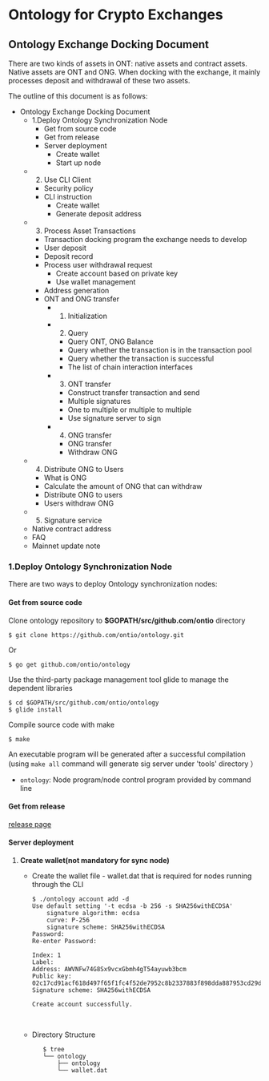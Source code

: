 # Ontology for Crypto Exchanges



## Ontology Exchange Docking Document

There are two kinds of assets in ONT: native assets and contract assets. Native assets are ONT and ONG. When docking with the exchange, it mainly processes deposit and withdrawal of these two assets.

The outline of this document is as follows:

* Ontology Exchange Docking Document
  * 1.Deploy Ontology Synchronization Node
    * Get from source code
    * Get from release
    * Server deployment
      * Create wallet
      * Start up node
  * 2. Use CLI Client
    * Security policy
    * CLI instruction
      * Create wallet
      * Generate deposit address
  * 3. Process Asset Transactions
    * Transaction docking program the exchange needs to develop
    * User deposit
    * Deposit record
    * Process user withdrawal request
      * Create account based on private key
      * Use wallet management
    * Address generation
    * ONT and ONG transfer
      * 1. Initialization
      * 2. Query
        * Query ONT, ONG Balance
        * Query whether the transaction is in the transaction pool
        * Query whether the transaction is successful
        * The list of chain interaction interfaces
      * 3. ONT transfer
        * Construct transfer transaction and send
        * Multiple signatures
        * One to multiple or multiple to multiple
        * Use signature server to sign
      * 4. ONG transfer
        * ONG transfer
        * Withdraw ONG
  * 4. Distribute ONG to Users
    * What is ONG
    * Calculate the amount of ONG that can withdraw
    * Distribute ONG to users
    * Users withdraw ONG
  * 5. Signature service
  * Native contract address
  * FAQ
  * Mainnet update note



### 1.Deploy Ontology Synchronization Node

There are two ways to deploy Ontology synchronization nodes:

#### Get from source code

Clone ontology repository to **$GOPATH/src/github.com/ontio** directory

```text
$ git clone https://github.com/ontio/ontology.git
```

Or

```text
$ go get github.com/ontio/ontology
```

Use the third-party package management tool glide to manage the dependent libraries

```text
$ cd $GOPATH/src/github.com/ontio/ontology
$ glide install
```

Compile source code with make

```text
$ make
```

An executable program will be generated after a successful compilation \(using `make all` command will generate sig server under 'tools' directory ）

* `ontology`: Node program/node control program provided by command line

#### Get from release

[release page](https://github.com/ontio/ontology/releases)

#### Server deployment

1. **Create wallet\(not mandatory for sync node\)**
   * Create the wallet file - wallet.dat that is required for nodes running through the CLI

     ```text
     $ ./ontology account add -d
     Use default setting '-t ecdsa -b 256 -s SHA256withECDSA' 
         signature algorithm: ecdsa 
         curve: P-256 
         signature scheme: SHA256withECDSA 
     Password:
     Re-enter Password:

     Index: 1
     Label: 
     Address: AWVNFw74G8Sx9vcxGbmh4gT54ayuwb3bcm
     Public key: 02c17cd91acf618d497f65f1fc4f52de7952c8b2337883f898dda887953cd29dd7
     Signature scheme: SHA256withECDSA

     Create account successfully.
     ```

     ​

   * Directory Structure

     ```text
        $ tree
        └── ontology
            ├── ontology
            └── wallet.dat
     ```



